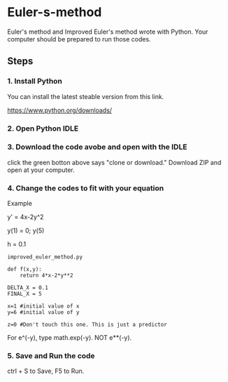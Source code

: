 # Euler-s-method
Euler's method and Improved Euler's method wrote with Python.
Your computer should be prepared to run those codes.

## Steps
### 1. Install Python
You can install the latest steable version from this link.

https://www.python.org/downloads/

### 2. Open Python IDLE


### 3. Download the code avobe and open with the IDLE

click the green botton above says "clone or download."
Download ZIP and open at your computer.

### 4. Change the codes to fit with your equation
 
Example

y' = 4x-2y^2

y(1) = 0; y(5)

h = 0.1

```
improved_euler_method.py

def f(x,y):
    return 4*x-2*y**2
    
DELTA_X = 0.1
FINAL_X = 5

x=1 #initial value of x
y=6 #initial value of y

z=0 #Don't touch this one. This is just a predictor
```
For e^(-y), type math.exp(-y). NOT e**(-y).

### 5. Save and Run the code
ctrl + S to Save, F5 to Run.
